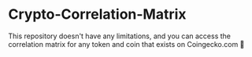 # Crypto-Correlation-Matrix
This repository doesn't have any limitations, and you can access the correlation matrix for any token and coin that exists on Coingecko.com 🤗
